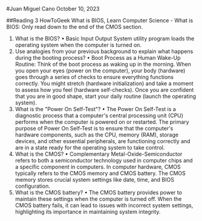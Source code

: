 #Juan Miguel Cano						October 10, 2023

##Reading 3 HowToGeek What is BIOS, Learn Computer Science - What is BIOS: Only read down to the end of the CMOS section.
1.	What is the BIOS?
•	Basic Input Output System utility program loads the operating system when the computer is turned on.
2.	Use analogies from your previous background to explain what happens during the booting process?
•	Boot Process as a Human Wake-Up Routine: Think of the boot process as waking up in the morning. When you open your eyes (power on the computer), your body (hardware) goes through a series of checks to ensure everything functions correctly. You might stretch (hardware initialization) and take a moment to assess how you feel (hardware self-checks). Once you are confident that you are in good shape, start your daily routine (launch the operating system).
3.	What is the "Power On Self-Test"?
•	The Power On Self-Test is a diagnostic process that a computer's central processing unit (CPU) performs when the computer is powered on or restarted. The primary purpose of Power On Self-Test is to ensure that the computer's hardware components, such as the CPU, memory (RAM), storage devices, and other essential peripherals, are functioning correctly and are in a state ready for the operating system to take control.
4.	What is the CMOS?
•	Complementary Metal-Oxide-Semiconductor refers to both a semiconductor technology used in computer chips and a specific component in computers. In computer hardware, CMOS typically refers to the CMOS memory and CMOS battery. The CMOS memory stores crucial system settings like date, time, and BIOS configuration. 
5.	What is the CMOS battery?
•	The CMOS battery provides power to maintain these settings when the computer is turned off. When the CMOS battery fails, it can lead to issues with incorrect system settings, highlighting its importance in maintaining system integrity.
